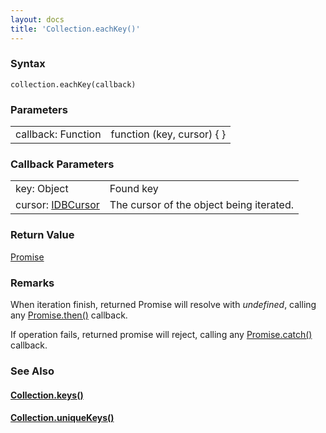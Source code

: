 ```yaml
---
layout: docs
title: 'Collection.eachKey()'
---
```

### Syntax

    collection.eachKey(callback)

### Parameters
<table>
<tr><td>callback: Function</td><td>function (key, cursor) { }</td></tr>
</table>

### Callback Parameters
<table>
<tr><td>key: Object</td><td>Found key</td></tr>
<tr><td>cursor: <a href="https://developer.mozilla.org/en-US/docs/Web/API/IDBCursor">IDBCursor</a></td><td>The cursor of the object being iterated.</td></tr>
</table>

### Return Value

[Promise](Promise)

### Remarks

When iteration finish, returned Promise will resolve with _undefined_, calling any [Promise.then()](Promise.then()) callback.

If operation fails, returned promise will reject, calling any [Promise.catch()](Promise.catch()) callback.

### See Also

#### [Collection.keys()](Collection.keys())

#### [Collection.uniqueKeys()](Collection.uniqueKeys())

